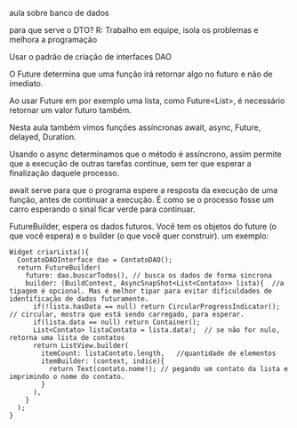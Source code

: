 aula sobre banco de dados

para que serve o DTO?
R: Trabalho em equipe, isola os problemas e melhora a programação

Usar o padrão de criação de interfaces DAO

O Future determina que uma função irá retornar algo no futuro e não de imediato.

Ao usar Future em por exemplo uma lista, como Future<List<Contato>>, é necessário retornar um valor futuro também. 
  
Nesta aula também vimos funções assíncronas await, async, Future, delayed, Duration.
  
Usando o async determinamos que o método é assíncrono, assim permite que a execução de outras tarefas continue, sem ter que esperar a finalização daquele processo.
 
await serve para que o programa espere a resposta da execução de uma função, antes de continuar a execução. É como se o processo fosse um carro esperando o sinal ficar verde para continuar.
 
FutureBuilder, espera os dados futuros. Você tem os objetos do future (o que você espera) e o builder (o que você quer construir).
  um exemplo: 
  
    Widget criarLista(){
      ContatoDAOInterface dao = ContatoDAO();
      return FutureBuilder(
        future: dao.buscarTodos(), // busca os dados de forma sincrona
        builder: (BuildContext, AsyncSnapShot<List<Contato>> lista){  //a tipagem é opcional. Mas é melhor tipar para evitar dificuldades de identificação de dados futuramente.
          if(!lista.hasData == null) return CircularProgressIndicator(); // circular, mostra que está sendo carregado, para esperar.
          if(lista.data == null) return Container(); 
          List<Contato> listaContato = lista.data!;  // se não for nulo, retorna uma lista de contatos
          return ListView.builder( 
            itemCount: listaContato.length,   //quantidade de elementos
            itemBuilder: (context, indice){   
              return Text(contato.nome!); // pegando um contato da lista e imprimindo o nome do contato.  
            }
          ),
        }
      );
    }
